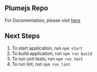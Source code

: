 
## Plumejs Repo
For Documentation, please visit [here](https://github.com/KiranMantha/plumejs/wiki)

## Next Steps
1. To start application, run `npm start`
2. To build application, run `npm run build`
3. To run unit tests, run `npm run test`
4. To run lint, run `npm run lint`